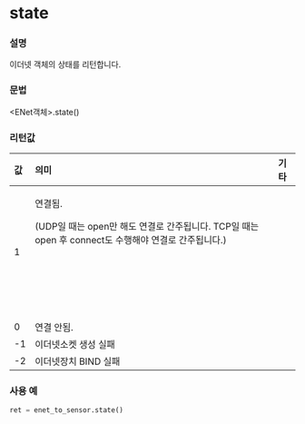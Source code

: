 # state

### 설명

이더넷 객체의 상태를 리턴합니다.

### 문법

&lt;ENet객체&gt;.state\(\)



### 리턴값

<table>
  <thead>
    <tr>
      <th style="text-align:left">값</th>
      <th style="text-align:left">의미</th>
      <th style="text-align:left">기타</th>
    </tr>
  </thead>
  <tbody>
    <tr>
      <td style="text-align:left">1</td>
      <td style="text-align:left">
        <p>연결됨.
          <br />
        </p>
        <p>(UDP일 때는 open만 해도 연결로
          간주됩니다. TCP일 때는
          open 후 connect도 수행해야 연결로
          간주됩니다.)
          <br />
        </p>
        <p>
          <br />
        </p>
        <p>
          <br />
        </p>
        <p>
          <br />
        </p>
      </td>
      <td style="text-align:left"></td>
    </tr>
    <tr>
      <td style="text-align:left">0</td>
      <td style="text-align:left">연결 안됨.</td>
      <td style="text-align:left"></td>
    </tr>
    <tr>
      <td style="text-align:left">-1</td>
      <td style="text-align:left">이더넷소켓 생성 실패</td>
      <td
      style="text-align:left"></td>
    </tr>
    <tr>
      <td style="text-align:left">-2</td>
      <td style="text-align:left">이더넷장치 BIND 실패</td>
      <td
      style="text-align:left"></td>
    </tr>
  </tbody>
</table>

### 사용 예

```python
ret = enet_to_sensor.state()
```

